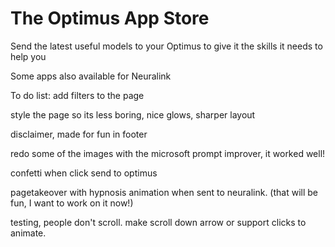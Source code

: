 # The Optimus App Store

Send the latest useful models to your Optimus to give it the skills it needs to help you

Some apps also available for Neuralink

To do list:
add filters to the page

style the page so its less boring, nice glows, sharper layout

disclaimer, made for fun in footer

redo some of the images with the microsoft prompt improver, it worked well!

confetti when click send to optimus

pagetakeover with hypnosis animation when sent to neuralink.
(that will be fun, I want to work on it now!)

testing, people don't scroll. make scroll down arrow or support clicks to animate.